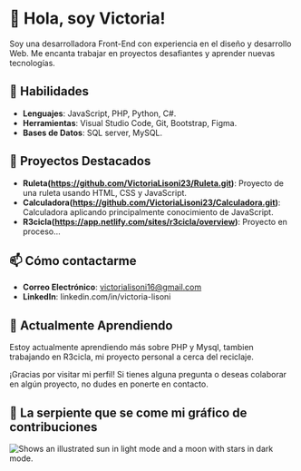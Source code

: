 # 👋 Hola, soy Victoria!

Soy una desarrolladora Front-End con experiencia en el diseño y desarrollo Web. Me encanta trabajar en proyectos desafiantes y aprender nuevas tecnologías.

## 🔧 Habilidades

- **Lenguajes**: JavaScript, PHP, Python, C#.
- **Herramientas**: Visual Studio Code, Git, Bootstrap, Figma.
- **Bases de Datos**: SQL server, MySQL.

## 🌟 Proyectos Destacados

- **Ruleta(https://github.com/VictoriaLisoni23/Ruleta.git)**: Proyecto de una ruleta usando HTML, CSS y JavaScript.
- **Calculadora(https://github.com/VictoriaLisoni23/Calculadora.git)**: Calculadora aplicando principalmente conocimiento de JavaScript.
- **R3cicla(https://app.netlify.com/sites/r3cicla/overview)**: Proyecto en proceso...

## 📫 Cómo contactarme

- **Correo Electrónico**: victorialisoni16@gmail.com
- **LinkedIn**: linkedin.com/in/victoria-lisoni

## 🌱 Actualmente Aprendiendo

Estoy actualmente aprendiendo más sobre PHP y Mysql, tambien trabajando en R3cicla, mi proyecto personal a cerca del reciclaje.


¡Gracias por visitar mi perfil! Si tienes alguna pregunta o deseas colaborar en algún proyecto, no dudes en ponerte en contacto.


## 🐍 La serpiente que se come mi gráfico de contribuciones
	


<picture>
  <source media="(prefers-color-scheme: dark)" srcset="https://user-images.githubusercontent.com/25423296/163456776-7f95b81a-f1ed-45f7-b7ab-8fa810d529fa.png">
  <source media="(prefers-color-scheme: light)" srcset="https://user-images.githubusercontent.com/25423296/163456779-a8556205-d0a5-45e2-ac17-42d089e3c3f8.png">
  <img alt="Shows an illustrated sun in light mode and a moon with stars in dark mode." src="https://user-images.githubusercontent.com/25423296/163456779-a8556205-d0a5-45e2-ac17-42d089e3c3f8.png">
</picture>


